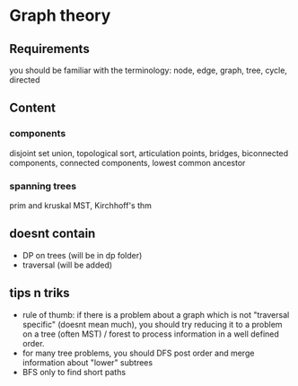 # Graph theory

## Requirements
you should be familiar with the terminology:
node, edge, graph, tree, cycle, directed

## Content
### components
disjoint set union, topological sort, articulation points, bridges, biconnected components, connected components, lowest common ancestor
### spanning trees
prim and kruskal MST, Kirchhoff's thm

## doesnt contain
- DP on trees (will be in dp folder)
- traversal (will be added)

## tips n triks
- rule of thumb: if there is a problem about a graph which is not
"traversal specific" (doesnt mean much), you should try
reducing it to a problem on a tree (often MST) / forest
to process information in a well defined order.
- for many tree problems, you should DFS post order and
merge information about "lower" subtrees
- BFS only to find short paths
